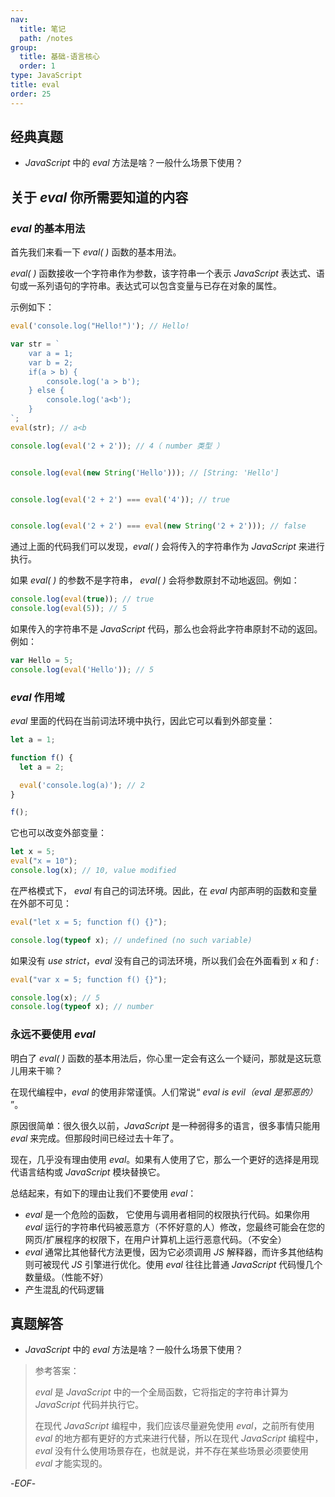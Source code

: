 ```yaml
---
nav:
  title: 笔记
  path: /notes
group:
  title: 基础-语言核心
  order: 1
type: JavaScript
title: eval
order: 25
---
```


## 经典真题



- *JavaScript* 中的 *eval* 方法是啥？一般什么场景下使用？



## 关于 *eval* 你所需要知道的内容



### *eval* 的基本用法



首先我们来看一下 *eval( )* 函数的基本用法。

*eval( )* 函数接收一个字符串作为参数，该字符串一个表示 *JavaScript* 表达式、语句或一系列语句的字符串。表达式可以包含变量与已存在对象的属性。

示例如下：

```js
eval('console.log("Hello!")'); // Hello!

var str = `
    var a = 1;
    var b = 2;
    if(a > b) {
        console.log('a > b');
    } else {
        console.log('a<b');
    }
`;
eval(str); // a<b

console.log(eval('2 + 2')); // 4（ number 类型 ）


console.log(eval(new String('Hello'))); // [String: 'Hello']


console.log(eval('2 + 2') === eval('4')); // true


console.log(eval('2 + 2') === eval(new String('2 + 2'))); // false
```

通过上面的代码我们可以发现，*eval( )* 会将传入的字符串作为 *JavaScript* 来进行执行。

如果 *eval( )* 的参数不是字符串， *eval( )* 会将参数原封不动地返回。例如：

```js
console.log(eval(true)); // true
console.log(eval(5)); // 5
```

如果传入的字符串不是 *JavaScript* 代码，那么也会将此字符串原封不动的返回。例如：

```js
var Hello = 5;
console.log(eval('Hello')); // 5
```



### *eval* 作用域



*eval* 里面的代码在当前词法环境中执行，因此它可以看到外部变量：

```js
let a = 1;

function f() {
  let a = 2;

  eval('console.log(a)'); // 2
}

f();
```

它也可以改变外部变量：

```js
let x = 5;
eval("x = 10");
console.log(x); // 10, value modified
```



在严格模式下， *eval* 有自己的词法环境。因此，在 *eval* 内部声明的函数和变量在外部不可见：

```js
eval("let x = 5; function f() {}");

console.log(typeof x); // undefined (no such variable)
```

如果没有 *use strict*，*eval* 没有自己的词法环境，所以我们会在外面看到 *x* 和 *f*  :

```js
eval("var x = 5; function f() {}");

console.log(x); // 5
console.log(typeof x); // number 
```



### 永远不要使用 *eval*



明白了 *eval( )* 函数的基本用法后，你心里一定会有这么一个疑问，那就是这玩意儿用来干嘛？

在现代编程中，*eval* 的使用非常谨慎。人们常说“ *eval is evil（eval 是邪恶的）* ”。

原因很简单：很久很久以前，*JavaScript* 是一种弱得多的语言，很多事情只能用 *eval* 来完成。但那段时间已经过去十年了。

现在，几乎没有理由使用 *eval*。如果有人使用了它，那么一个更好的选择是用现代语言结构或 *JavaScript* 模块替换它。



总结起来，有如下的理由让我们不要使用 *eval*：



- *eval* 是一个危险的函数， 它使用与调用者相同的权限执行代码。如果你用 *eval* 运行的字符串代码被恶意方（不怀好意的人）修改，您最终可能会在您的网页/扩展程序的权限下，在用户计算机上运行恶意代码。（不安全）
- *eval* 通常比其他替代方法更慢，因为它必须调用 *JS* 解释器，而许多其他结构则可被现代 *JS* 引擎进行优化。使用 *eval* 往往比普通 *JavaScript* 代码慢几个数量级。（性能不好）
- 产生混乱的代码逻辑



## 真题解答



- *JavaScript* 中的 *eval* 方法是啥？一般什么场景下使用？

> 参考答案：
>
> *eval* 是 *JavaScript* 中的一个全局函数，它将指定的字符串计算为 *JavaScript* 代码并执行它。
>
> 在现代 *JavaScript* 编程中，我们应该尽量避免使用 *eval*，之前所有使用 *eval* 的地方都有更好的方式来进行代替，所以在现代 *JavaScript* 编程中，*eval* 没有什么使用场景存在，也就是说，并不存在某些场景必须要使用 *eval* 才能实现的。



-*EOF*-
